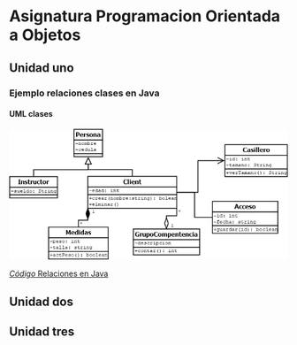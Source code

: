 # Asignatura Programacion Orientada a Objetos

## Unidad uno
### Ejemplo relaciones clases en Java
#### UML clases
![uml](./01-fundamentos-poo/clase-um-gym.png)

[*Código* Relaciones en Java](https://github.com/maguaman2/class-sud-2nd-poo-oct21/tree/main/01-fundamentos-poo/clases-ejemplos/relaciones-clases)
## Unidad dos
## Unidad tres

